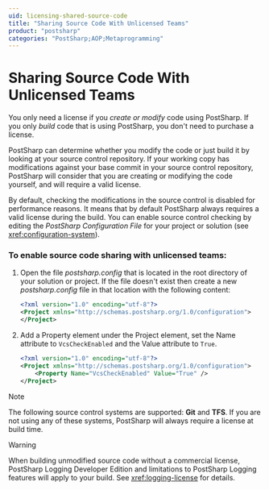 ```yaml
---
uid: licensing-shared-source-code
title: "Sharing Source Code With Unlicensed Teams"
product: "postsharp"
categories: "PostSharp;AOP;Metaprogramming"
---
```

# Sharing Source Code With Unlicensed Teams

You only need a license if you *create or modify* code using PostSharp. If you only *build* code that is using PostSharp, you don't need to purchase a license. 

PostSharp can determine whether you modify the code or just build it by looking at your source control repository. If your working copy has modifications against your base commit in your source control repository, PostSharp will consider that you are creating or modifying the code yourself, and will require a valid license.

By default, checking the modifications in the source control is disabled for performance reasons. It means that by default PostSharp always requires a valid license during the build. You can enable source control checking by editing the *PostSharp Configuration File* for your project or solution (see <xref:configuration-system>). 


### To enable source code sharing with unlicensed teams:

1. Open the file *postsharp.config* that is located in the root directory of your solution or project. If the file doesn't exist then create a new *postsharp.config* file in that location with the following content: 

    ```xml
    <?xml version="1.0" encoding="utf-8"?>
    <Project xmlns="http://schemas.postsharp.org/1.0/configuration">
    </Project>
    ```


2. Add a Property element under the Project element, set the Name attribute to `VcsCheckEnabled` and the Value attribute to `True`. 

    ```xml
    <?xml version="1.0" encoding="utf-8"?>
    <Project xmlns="http://schemas.postsharp.org/1.0/configuration">
        <Property Name="VcsCheckEnabled" Value="True" />
    </Project>
    ```


> [!NOTE]
> The following source control systems are supported: **Git** and **TFS**. If you are not using any of these systems, PostSharp will always require a license at build time. 

> [!WARNING]
> When building unmodified source code without a commercial license, PostSharp Logging Developer Edition and limitations to PostSharp Logging features will apply to your build. See <xref:logging-license> for details. 





